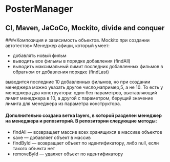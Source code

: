 # PosterManager
## CI, Maven, JaCoCo, Mockito, divide and conquer
###«Композиция и зависимость объектов. Mockito при создании автотестов»
Менеджер афиши, который умеет:
* добавлять новый фильм
* выводить все фильмы в порядке добавления (findAll)
* выводить максимальный лимит последних добавленных фильмов в обратном от добавления порядке (findLast)

 выводится последние 10 добавленных фильмов, но при создании менеджера можно указать другое число,например,5, а не 10. То есть у менеджера два конструктора: один без параметров, выставляющий лимит менеджера в 10, а другой с параметром, берущий значение лимита для менеджера из параметра конструктора.
 #### Дополнительно создана ветка layers, в которой разделен менеджер на менеджера и репозиторий. В репозитории следующие методы:

* findAll — возвращает массив всех хранящихся в массиве объектов
* save — добавляет объект в массив
* findById — возвращает объект по идентификатору, либо null, если такого объекта нет
* removeById — удаляет объект по идентификатору

